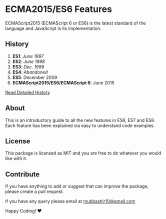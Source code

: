 # ECMA2015/ES6 Features

ECMAScript2015 (ECMAScript 6 or ES6) is the latest standard of the language and JavaScript is its implementation. 

## History
1. **ES1**: *June 1997*
2. **ES2**: *June 1998*
3. **ES3**: *Dec. 1999*
4. **ES4**: *Abandoned*
5. **ES5**: December 2009
6. **ECMAScript2015/ES6/ECMAScript 6**: June 2015

[Read Detailed History](https://codeburst.io/javascript-wtf-is-es6-es8-es-2017-ecmascript-dca859e4821c)

## About
This is an introductory guide to all the new features in ES6, ES7 and ES8. Each feature has been explained via easy to understand code examples.

## License
This package is licensed as MIT and you are free to do whatever you would like with it.

## Contribute
If you have anything to add or suggest that can improve the package, please create a pull request.

If you have any query please email at mubbashir10@gmail.com 

Happy Coding! ❤️








